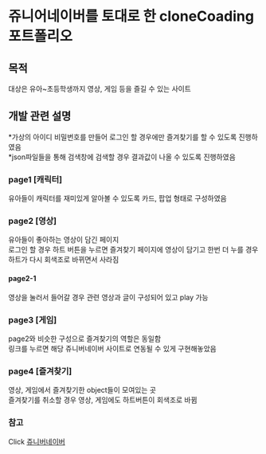 # 쥬니어네이버를 토대로 한 cloneCoading 포트폴리오
## 목적
대상은 유아~초등학생까지 영상, 게임 등을 즐길 수 있는 사이트
## 개발 관련 설명
*가상의 아이디 비밀번호를 만들어 로그인 할 경우에만 즐겨찾기를 할 수 있도록 진행하였음  
*json파일들을 통해 검색창에 검색할 경우 결과값이 나올 수 있도록 진행하였음

### page1 [캐릭터]
유아들이 캐릭터를 재미있게 알아볼 수 있도록 카드, 팝업 형태로 구성하였음
### page2 [영상]
유아들이 좋아하는 영상이 담긴 페이지  
로그인 할 경우 하트 버튼을 누르면 즐겨찾기 페이지에 영상이 담기고 한번 더 누를 경우 하트가 다시 회색조로 바뀌면서 사라짐
#### page2-1
영상을 눌러서 들어갈 경우 관련 영상과 글이 구성되어 있고 play 가능
### page3 [게임]
page2와 비슷한 구성으로 즐겨찾기의 역할은 동일함  
링크를 누르면 해당 쥬니버네이버 사이트로 연동될 수 있게 구현해놓았음
### page4 [즐겨찾기]
영상, 게임에서 즐겨찾기한 object들이 모여있는 곳  
즐겨찾기를 취소할 경우 영상, 게임에도 하트버튼이 회색조로 바뀜

### 참고
Click [쥬니버네이버](https://jr.naver.com/)
